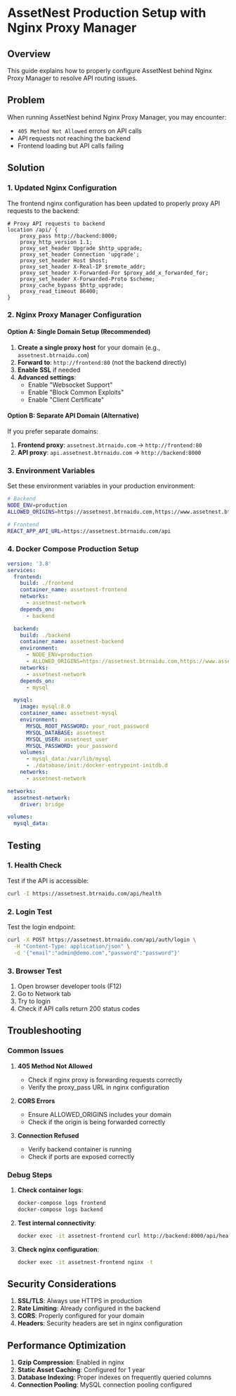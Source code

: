 # AssetNest Production Setup with Nginx Proxy Manager

## Overview
This guide explains how to properly configure AssetNest behind Nginx Proxy Manager to resolve API routing issues.

## Problem
When running AssetNest behind Nginx Proxy Manager, you may encounter:
- `405 Method Not Allowed` errors on API calls
- API requests not reaching the backend
- Frontend loading but API calls failing

## Solution

### 1. Updated Nginx Configuration
The frontend nginx configuration has been updated to properly proxy API requests to the backend:

```nginx
# Proxy API requests to backend
location /api/ {
    proxy_pass http://backend:8000;
    proxy_http_version 1.1;
    proxy_set_header Upgrade $http_upgrade;
    proxy_set_header Connection 'upgrade';
    proxy_set_header Host $host;
    proxy_set_header X-Real-IP $remote_addr;
    proxy_set_header X-Forwarded-For $proxy_add_x_forwarded_for;
    proxy_set_header X-Forwarded-Proto $scheme;
    proxy_cache_bypass $http_upgrade;
    proxy_read_timeout 86400;
}
```

### 2. Nginx Proxy Manager Configuration

#### Option A: Single Domain Setup (Recommended)
1. **Create a single proxy host** for your domain (e.g., `assetnest.btrnaidu.com`)
2. **Forward to**: `http://frontend:80` (not the backend directly)
3. **Enable SSL** if needed
4. **Advanced settings**:
   - Enable "Websocket Support"
   - Enable "Block Common Exploits"
   - Enable "Client Certificate"

#### Option B: Separate API Domain (Alternative)
If you prefer separate domains:
1. **Frontend proxy**: `assetnest.btrnaidu.com` → `http://frontend:80`
2. **API proxy**: `api.assetnest.btrnaidu.com` → `http://backend:8000`

### 3. Environment Variables

Set these environment variables in your production environment:

```bash
# Backend
NODE_ENV=production
ALLOWED_ORIGINS=https://assetnest.btrnaidu.com,https://www.assetnest.btrnaidu.com

# Frontend
REACT_APP_API_URL=https://assetnest.btrnaidu.com/api
```

### 4. Docker Compose Production Setup

```yaml
version: '3.8'
services:
  frontend:
    build: ./frontend
    container_name: assetnest-frontend
    networks:
      - assetnest-network
    depends_on:
      - backend

  backend:
    build: ./backend
    container_name: assetnest-backend
    environment:
      - NODE_ENV=production
      - ALLOWED_ORIGINS=https://assetnest.btrnaidu.com,https://www.assetnest.btrnaidu.com
    networks:
      - assetnest-network
    depends_on:
      - mysql

  mysql:
    image: mysql:8.0
    container_name: assetnest-mysql
    environment:
      MYSQL_ROOT_PASSWORD: your_root_password
      MYSQL_DATABASE: assetnest
      MYSQL_USER: assetnest_user
      MYSQL_PASSWORD: your_password
    volumes:
      - mysql_data:/var/lib/mysql
      - ./database/init:/docker-entrypoint-initdb.d
    networks:
      - assetnest-network

networks:
  assetnest-network:
    driver: bridge

volumes:
  mysql_data:
```

## Testing

### 1. Health Check
Test if the API is accessible:
```bash
curl -I https://assetnest.btrnaidu.com/api/health
```

### 2. Login Test
Test the login endpoint:
```bash
curl -X POST https://assetnest.btrnaidu.com/api/auth/login \
  -H "Content-Type: application/json" \
  -d '{"email":"admin@demo.com","password":"password"}'
```

### 3. Browser Test
1. Open browser developer tools (F12)
2. Go to Network tab
3. Try to login
4. Check if API calls return 200 status codes

## Troubleshooting

### Common Issues

1. **405 Method Not Allowed**
   - Check if nginx proxy is forwarding requests correctly
   - Verify the proxy_pass URL in nginx configuration

2. **CORS Errors**
   - Ensure ALLOWED_ORIGINS includes your domain
   - Check if the origin is being forwarded correctly

3. **Connection Refused**
   - Verify backend container is running
   - Check if ports are exposed correctly

### Debug Steps

1. **Check container logs**:
   ```bash
   docker-compose logs frontend
   docker-compose logs backend
   ```

2. **Test internal connectivity**:
   ```bash
   docker exec -it assetnest-frontend curl http://backend:8000/api/health
   ```

3. **Check nginx configuration**:
   ```bash
   docker exec -it assetnest-frontend nginx -t
   ```

## Security Considerations

1. **SSL/TLS**: Always use HTTPS in production
2. **Rate Limiting**: Already configured in the backend
3. **CORS**: Properly configured for your domain
4. **Headers**: Security headers are set in nginx configuration

## Performance Optimization

1. **Gzip Compression**: Enabled in nginx
2. **Static Asset Caching**: Configured for 1 year
3. **Database Indexing**: Proper indexes on frequently queried columns
4. **Connection Pooling**: MySQL connection pooling configured
